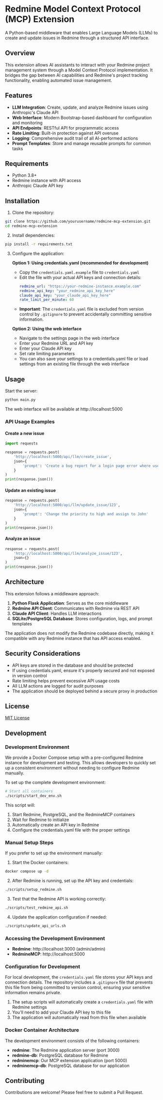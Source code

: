 # Redmine Model Context Protocol (MCP) Extension

A Python-based middleware that enables Large Language Models (LLMs) to create and update issues in Redmine through a structured API interface.

## Overview

This extension allows AI assistants to interact with your Redmine project management system through a Model Context Protocol implementation. It bridges the gap between AI capabilities and Redmine's project tracking functionality, enabling automated issue management.

## Features

- **LLM Integration**: Create, update, and analyze Redmine issues using Anthropic's Claude API
- **Web Interface**: Modern Bootstrap-based dashboard for configuration and monitoring
- **API Endpoints**: RESTful API for programmatic access
- **Rate Limiting**: Built-in protection against API overuse
- **Logging**: Comprehensive audit trail of all AI-performed actions
- **Prompt Templates**: Store and manage reusable prompts for common tasks

## Requirements

- Python 3.8+
- Redmine instance with API access
- Anthropic Claude API key

## Installation

1. Clone the repository:
```bash
git clone https://github.com/yourusername/redmine-mcp-extension.git
cd redmine-mcp-extension
```

2. Install dependencies:
```bash
pip install -r requirements.txt
```

3. Configure the application:

   **Option 1: Using credentials.yaml (recommended for development)**
   - Copy the `credentials.yaml.example` file to `credentials.yaml`
   - Edit the file with your actual API keys and connection details:
     ```yaml
     redmine_url: "https://your-redmine-instance.example.com"
     redmine_api_key: "your_redmine_api_key_here"
     claude_api_key: "your_claude_api_key_here"
     rate_limit_per_minute: 60
     ```
   - **Important**: The `credentials.yaml` file is excluded from version control by `.gitignore` to prevent accidentally committing sensitive information.

   **Option 2: Using the web interface**
   - Navigate to the settings page in the web interface
   - Enter your Redmine URL and API key
   - Enter your Claude API key
   - Set rate limiting parameters
   - You can also save your settings to a credentials.yaml file or load settings from an existing file through the web interface

## Usage

Start the server:
```bash
python main.py
```

The web interface will be available at http://localhost:5000

### API Usage Examples

#### Create a new issue

```python
import requests

response = requests.post(
    'http://localhost:5000/api/llm/create_issue',
    json={
        'prompt': 'Create a bug report for a login page error where users receive 404 error after login attempt'
    }
)
print(response.json())
```

#### Update an existing issue

```python
response = requests.post(
    'http://localhost:5000/api/llm/update_issue/123',
    json={
        'prompt': 'Change the priority to high and assign to John'
    }
)
print(response.json())
```

#### Analyze an issue

```python
response = requests.post(
    'http://localhost:5000/api/llm/analyze_issue/123',
    json={}
)
print(response.json())
```

## Architecture

This extension follows a middleware approach:

1. **Python Flask Application**: Serves as the core middleware
2. **Redmine API Client**: Communicates with Redmine via REST API
3. **Claude API Client**: Handles LLM interactions
4. **SQLite/PostgreSQL Database**: Stores configuration, logs, and prompt templates

The application does not modify the Redmine codebase directly, making it compatible with any Redmine instance that has API access enabled.

## Security Considerations

- API keys are stored in the database and should be protected
- If using credentials.yaml, ensure it's properly secured and not exposed in version control
- Rate limiting helps prevent excessive API usage costs
- All LLM actions are logged for audit purposes
- The application should be deployed behind a secure proxy in production

## License

[MIT License](LICENSE)

## Development

### Development Environment

We provide a Docker Compose setup with a pre-configured Redmine instance for development and testing. This allows developers to quickly set up a consistent environment without needing to configure Redmine manually.

To set up the complete development environment:

```bash
# Start all containers
./scripts/start_dev_env.sh
```

This script will:
1. Start Redmine, PostgreSQL, and the RedmineMCP containers
2. Wait for Redmine to initialize
3. Automatically create an API key in Redmine
4. Configure the credentials.yaml file with the proper settings

### Manual Setup Steps

If you prefer to set up the environment manually:

1. Start the Docker containers:
```bash
docker compose up -d
```

2. After Redmine is running, set up the API key and credentials:
```bash
./scripts/setup_redmine.sh
```

3. Test that the Redmine API is working correctly:
```bash
./scripts/test_redmine_api.sh
```

4. Update the application configuration if needed:
```bash
./scripts/update_api_urls.sh
```

### Accessing the Development Environment

- **Redmine**: http://localhost:3000 (admin/admin)
- **RedmineMCP**: http://localhost:5000

### Configuration for Development

For local development, the `credentials.yaml` file stores your API keys and connection details. The repository includes a `.gitignore` file that prevents this file from being committed to version control, ensuring your sensitive information remains private.

1. The setup scripts will automatically create a `credentials.yaml` file with Redmine settings
2. You'll need to add your Claude API key to this file
3. The application will automatically read from this file when available

### Docker Container Architecture

The development environment consists of the following containers:

- **redmine**: The Redmine application server (port 3000)
- **redmine-db**: PostgreSQL database for Redmine
- **redminemcp**: Our MCP extension application (port 5000)
- **redminemcp-db**: PostgreSQL database for our application

## Contributing

Contributions are welcome! Please feel free to submit a Pull Request.